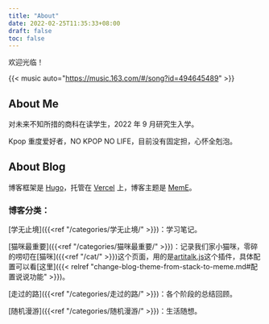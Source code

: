 ```yaml
---
title: "About"
date: 2022-02-25T11:35:33+08:00
draft: false
toc: false
---
```


欢迎光临！

{{< music auto="https://music.163.com/#/song?id=494645489" >}}

## About Me

对未来不知所措的商科在读学生，2022 年 9 月研究生入学。

Kpop 重度爱好者，NO KPOP NO LIFE，目前没有固定担，心怀全剋泡。

## About Blog

博客框架是 [Hugo](https://gohugo.io/)，托管在 [Vercel](https://vercel.app/) 上，博客主题是 [MemE](https://github.com/reuixiy/hugo-theme-meme)。

### 博客分类：

[学无止境]({{<ref "/categories/学无止境/" >}})：学习笔记。

[猫咪最重要]({{<ref "/categories/猫咪最重要/" >}})：记录我们家小猫咪，零碎的唠叨在[猫咪]({{<ref "/cat/" >}})这个页面，用的是[artitalk.js](https://artitalk.js.org/)这个插件，具体配置可以看[这里]({{< relref "change-blog-theme-from-stack-to-meme.md#配置说说功能" >}})。

[走过的路]({{<ref "/categories/走过的路/" >}})：各个阶段的总结回顾。

[随机漫游]({{<ref "/categories/随机漫游/" >}})：生活随想。
